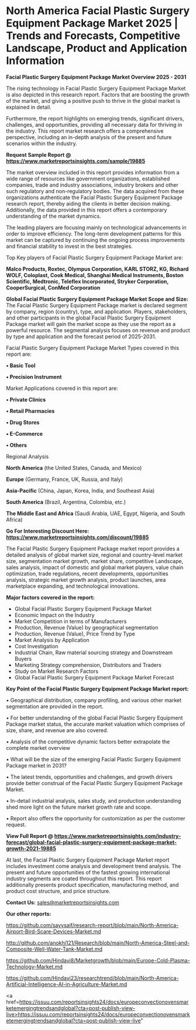 # North America Facial Plastic Surgery Equipment Package Market 2025 | Trends and Forecasts, Competitive Landscape, Product and Application Information

<Strong> Facial Plastic Surgery Equipment Package Market Overview 2025 - 2031</strong>

The rising technology in Facial Plastic Surgery Equipment Package Market is also depicted in this research report. Factors that are boosting the growth of the market, and giving a positive push to thrive in the global market is explained in detail.

Furthermore, the report highlights on emerging trends, significant drivers, challenges, and opportunities, providing all necessary data for thriving in the industry. This report market research offers a comprehensive perspective, including an in-depth analysis of the present and future scenarios within the industry.

<strong>Request Sample Report @ <a href=https://www.marketreportsinsights.com/sample/19885>https://www.marketreportsinsights.com/sample/19885</a></strong>

The market overview included in this report provides information from a wide range of resources like government organizations, established companies, trade and industry associations, industry brokers and other such regulatory and non-regulatory bodies. The data acquired from these organizations authenticate the Facial Plastic Surgery Equipment Package research report, thereby aiding the clients in better decision making. Additionally, the data provided in this report offers a contemporary understanding of the market dynamics.

The leading players are focusing mainly on technological advancements in order to improve efficiency. The long-term development patterns for this market can be captured by continuing the ongoing process improvements and financial stability to invest in the best strategies.

Top Key players of Facial Plastic Surgery Equipment Package Market are:

<strong>Malco Products, Roxtec, Olympus Corporation, KARL STORZ, KG, Richard WOLF, Coloplast, Cook Medical, Shanghai Medical Instruments, Boston Scientific, Medtronic, Teleflex Incorporated, Stryker Corporation, CooperSurgical, ConMed Corporation</strong>

<strong><b>Global Facial Plastic Surgery Equipment Package Market Scope and Size:</b></strong>
The Facial Plastic Surgery Equipment Package market is declared segment by company, region (country), type, and application. Players, stakeholders, and other participants in the global Facial Plastic Surgery Equipment Package market will gain the market scope as they use the report as a powerful resource. The segmental analysis focuses on revenue and product by type and application and the forecast period of 2025-2031.

Facial Plastic Surgery Equipment Package Market Types covered in this report are:

<strong>• Basic Tool

• Precision Instrument</strong>

Market Applications covered in this report are:

<strong>• Private Clinics

• Retail Pharmacies

• Drug Stores

• E-Commerce

• Others</strong> 

Regional Analysis

<strong>North America</strong> (the United States, Canada, and Mexico)

<strong>Europe</strong> (Germany, France, UK, Russia, and Italy)

<strong>Asia-Pacific</strong> (China, Japan, Korea, India, and Southeast Asia)

<strong>South America</strong> (Brazil, Argentina, Colombia, etc.)

<strong>The Middle East and Africa</strong> (Saudi Arabia, UAE, Egypt, Nigeria, and South Africa)

<strong>Go For Interesting Discount Here: <a href=https://www.marketreportsinsights.com/discount/19885>https://www.marketreportsinsights.com/discount/19885</a></strong>

The Facial Plastic Surgery Equipment Package market report provides a detailed analysis of global market size, regional and country-level market size, segmentation market growth, market share, competitive Landscape, sales analysis, impact of domestic and global market players, value chain optimization, trade regulations, recent developments, opportunities analysis, strategic market growth analysis, product launches, area marketplace expanding, and technological innovations.

<strong><b>Major factors covered in the report:</b></strong>
<ul>
  <li>Global Facial Plastic Surgery Equipment Package Market </li>
  <li>Economic Impact on the Industry</li>
  <li>Market Competition in terms of Manufacturers</li>
  <li>Production, Revenue (Value) by geographical segmentation</li>
  <li>Production, Revenue (Value), Price Trend by Type</li>
  <li>Market Analysis by Application</li>
  <li>Cost Investigation</li>
  <li>Industrial Chain, Raw material sourcing strategy and Downstream Buyers</li>
  <li>Marketing Strategy comprehension, Distributors and Traders</li>
  <li>Study on Market Research Factors</li>
  <li>Global Facial Plastic Surgery Equipment Package Market Forecast</li>
</ul>

<strong><b>Key Point of the Facial Plastic Surgery Equipment Package Market report:</b></strong>

• Geographical distribution, company profiling, and various other market segmentation are provided in the report.

• For better understanding of the global Facial Plastic Surgery Equipment Package market status, the accurate market valuation which comprises of size, share, and revenue are also covered.

• Analysis of the competitive dynamic factors better extrapolate the complete market overview

• What will be the size of the emerging Facial Plastic Surgery Equipment Package market in 2031?

• The latest trends, opportunities and challenges, and growth drivers provide better construal of the Facial Plastic Surgery Equipment Package Market.

• In-detail industrial analysis, sales study, and production understanding shed more light on the future market growth rate and scope.

• Report also offers the opportunity for customization as per the customer request.

<strong><b>View Full Report @ <a href=https://www.marketreportsinsights.com/industry-forecast/global-facial-plastic-surgery-equipment-package-market-growth-2021-19885>https://www.marketreportsinsights.com/industry-forecast/global-facial-plastic-surgery-equipment-package-market-growth-2021-19885</a></b></strong>


At last, the Facial Plastic Surgery Equipment Package Market report includes investment come analysis and development trend analysis. The present and future opportunities of the fastest growing international industry segments are coated throughout this report. This report additionally presents product specification, manufacturing method, and product cost structure, and price structure.

<strong>Contact Us:</strong>
sales@marketreportsinsights.com

<strong>Our other reports:</strong>

<a href=https://github.com/sayysaif/research-report/blob/main/North-America-Airport-Bird-Scare-Devices-Market.md>https://github.com/sayysaif/research-report/blob/main/North-America-Airport-Bird-Scare-Devices-Market.md</a>

<a href=http://github.com/anokhi121/Research/blob/main/North-America-Steel-and-Composite-Well-Water-Tank-Market.md>http://github.com/anokhi121/Research/blob/main/North-America-Steel-and-Composite-Well-Water-Tank-Market.md</a>

<a href=https://github.com/Hindavi8/Marketgrowth/blob/main/Europe-Cold-Plasma-Technology-Market.md>https://github.com/Hindavi8/Marketgrowth/blob/main/Europe-Cold-Plasma-Technology-Market.md</a>

<a href=https://github.com/Hindavi23/researchtrend/blob/main/North-America-Artificial-Intelligence-AI-in-Agriculture-Market.md>https://github.com/Hindavi23/researchtrend/blob/main/North-America-Artificial-Intelligence-AI-in-Agriculture-Market.md</a>

<a href=https://issuu.com/reportsinsights24/docs/europeconvectionovensmarketemergingtrendsandglobal?cta=post-publish-view-live>https://issuu.com/reportsinsights24/docs/europeconvectionovensmarketemergingtrendsandglobal?cta=post-publish-view-live</a>"
